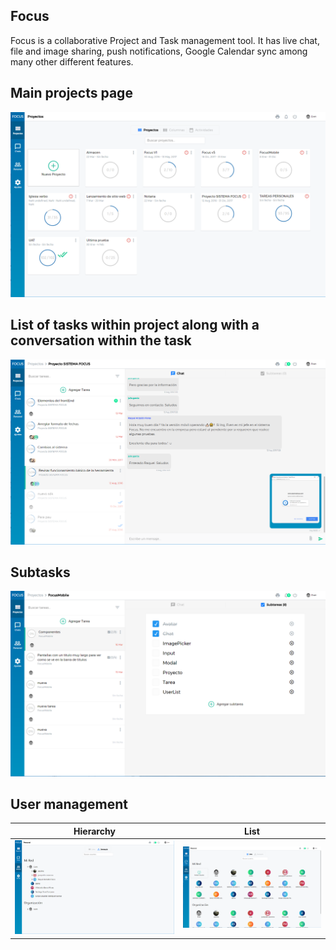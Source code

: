 ## Focus
Focus is a collaborative Project and Task management tool. It has live chat, file and image sharing, push notifications, Google Calendar sync among many other different features.

## Main projects page
![Alt text](/src/img/proyectos.PNG?raw=true "Title")

## List of tasks within project along with a conversation within the task
![Alt text](/src/img/tareaschat.PNG?raw=true "Title")

## Subtasks
![Alt text](/src/img/subtareas.PNG?raw=true "Title")

## User management
Hierarchy                                            |  List
:---------------------------------------------------:|:---------------------------------------------------:
![Alt text](/src/img/usuarios.PNG?raw=true "Title")  |  ![Alt text](/src/img/usuarios2.PNG?raw=true "Title")




